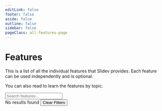 ```yaml
---
editLink: false
footer: false
aside: false
outline: false
sidebar: false
pageClass: all-features-page
---
```


<script setup lang="ts">
import { useUrlSearchParams } from '@vueuse/core'
import { computed, toRef, ref } from 'vue'
import { withBase } from 'vitepress'
import { data as features } from './index.data'

const query = useUrlSearchParams('hash-params', { removeFalsyValues: true })
const search = toRef(query, 'search') as Ref<string | null>
const tags = toRef(query, 'tags') as Ref<string | null>
const tagsArr = computed({
  get: () => tags.value?.toLowerCase().split(',').map(t => t.trim()).filter(Boolean) ?? [],
  set: (val: string[]) => query.tags = val.join(','),
})

const filteredFeatures = computed(() => {
  const s = search.value?.toLowerCase().trim()
  const t = tagsArr.value
  console.log(s, t)
  return Object.values(features).filter(feature => {
    return (!s || feature.title.toLowerCase().includes(s) || feature.description.toLowerCase().includes(s))
      && (!t?.length || t.every(tag => feature.tags?.includes(tag)))
  })
})

function resetFilters() {
  query.search = null
  query.tags = null
}

function removeTag(tag: string) {
  tagsArr.value = tagsArr.value.filter(t => t !== tag)
}
</script>

# Features

This is a list of all the individual features that Slidev provides. Each feature can be used independently and is optional.

You can also read <LinkInline link="guide/index" /> to learn the features by topic.

<div flex items-center mt-6 pl-1>
  <carbon:search text-sm mr-2 op-80 />
  <input v-model="search" type="search" placeholder="Search features..." class="b-b-.5 b-solid b-gray-200/40 focus:b-gray-200/80" />
  <div ml-12 flex items-center gap-1 v-if="tagsArr.length">
    <carbon:tag text-sm mr-1 op-80 />
    <FeatureTag v-for="tag in tagsArr" :key="tag" :tag removable @remove="removeTag(tag)"/>
  </div>
</div>

<FeaturesOverview :features="filteredFeatures" />

<div v-if="filteredFeatures.length === 0" class="w-full mt-6 op-80 flex flex-col items-center">
  No results found
  <button class="block select-button flex-inline gap-1 items-center px-2 py-1 hover:bg-gray-400/10 rounded" @click="resetFilters()">
    <carbon:filter-remove />
    Clear Filters
  </button>
</div>

<style>
.all-features-page .VPDoc > .container > .content {
  max-width: 72vw !important;
}
</style>

<style>
:root {
  overflow-y: scroll;
}
</style>
